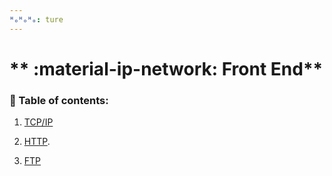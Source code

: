 ```yaml
---
ᴴₒᴴₒᴴₒ: ture
---
```


# ** :material-ip-network: Front End**

### **:book: Table of contents:**

1. [TCP/IP]()

2. [HTTP](HTTP.md).

3. [FTP]()
